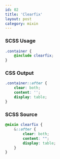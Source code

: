 ```yaml
---
id: 02
title: 'Clearfix'
layout: post
category: mixin
---
```


### SCSS Usage

```scss
.container {
    @include clearfix;
}
```

### CSS Output

```scss
.container::after {
    clear: both;
    content: '';
    display: table;
}
```

### SCSS Source

```scss
@mixin clearfix {
    &::after {
        clear: both;
        content: "";
        display: table;
    }
}
```
